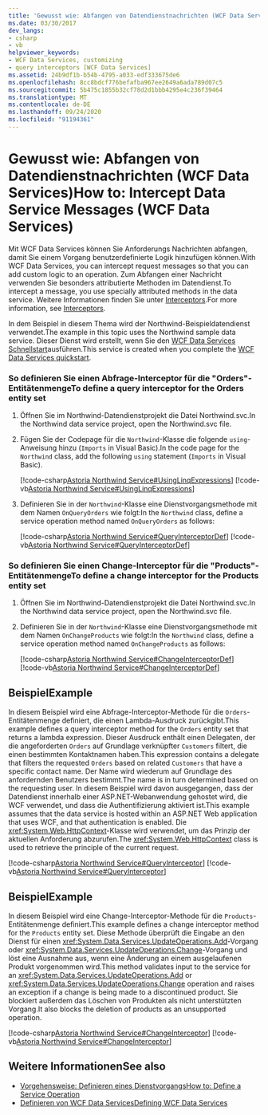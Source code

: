 ```yaml
---
title: 'Gewusst wie: Abfangen von Datendienstnachrichten (WCF Data Services)'
ms.date: 03/30/2017
dev_langs:
- csharp
- vb
helpviewer_keywords:
- WCF Data Services, customizing
- query interceptors [WCF Data Services]
ms.assetid: 24b9df1b-b54b-4795-a033-edf333675de6
ms.openlocfilehash: 8cc8bdcf776befafba967ee2649a6ada789d07c5
ms.sourcegitcommit: 5b475c1855b32cf78d2d1bbb4295e4c236f39464
ms.translationtype: MT
ms.contentlocale: de-DE
ms.lasthandoff: 09/24/2020
ms.locfileid: "91194361"
---
```

# <a name="how-to-intercept-data-service-messages-wcf-data-services"></a><span data-ttu-id="d0be2-102">Gewusst wie: Abfangen von Datendienstnachrichten (WCF Data Services)</span><span class="sxs-lookup"><span data-stu-id="d0be2-102">How to: Intercept Data Service Messages (WCF Data Services)</span></span>

<span data-ttu-id="d0be2-103">Mit WCF Data Services können Sie Anforderungs Nachrichten abfangen, damit Sie einem Vorgang benutzerdefinierte Logik hinzufügen können.</span><span class="sxs-lookup"><span data-stu-id="d0be2-103">With WCF Data Services, you can intercept request messages so that you can add custom logic to an operation.</span></span> <span data-ttu-id="d0be2-104">Zum Abfangen einer Nachricht verwenden Sie besonders attributierte Methoden im Datendienst.</span><span class="sxs-lookup"><span data-stu-id="d0be2-104">To intercept a message, you use specially attributed methods in the data service.</span></span> <span data-ttu-id="d0be2-105">Weitere Informationen finden Sie unter [Interceptors](interceptors-wcf-data-services.md).</span><span class="sxs-lookup"><span data-stu-id="d0be2-105">For more information, see [Interceptors](interceptors-wcf-data-services.md).</span></span>  
  
 <span data-ttu-id="d0be2-106">In dem Beispiel in diesem Thema wird der Northwind-Beispieldatendienst verwendet.</span><span class="sxs-lookup"><span data-stu-id="d0be2-106">The example in this topic uses the Northwind sample data service.</span></span> <span data-ttu-id="d0be2-107">Dieser Dienst wird erstellt, wenn Sie den [WCF Data Services Schnellstart](quickstart-wcf-data-services.md)ausführen.</span><span class="sxs-lookup"><span data-stu-id="d0be2-107">This service is created when you complete the [WCF Data Services quickstart](quickstart-wcf-data-services.md).</span></span>  
  
### <a name="to-define-a-query-interceptor-for-the-orders-entity-set"></a><span data-ttu-id="d0be2-108">So definieren Sie einen Abfrage-Interceptor für die "Orders"-Entitätenmenge</span><span class="sxs-lookup"><span data-stu-id="d0be2-108">To define a query interceptor for the Orders entity set</span></span>  
  
1. <span data-ttu-id="d0be2-109">Öffnen Sie im Northwind-Datendienstprojekt die Datei Northwind.svc.</span><span class="sxs-lookup"><span data-stu-id="d0be2-109">In the Northwind data service project, open the Northwind.svc file.</span></span>  
  
2. <span data-ttu-id="d0be2-110">Fügen Sie der Codepage für die `Northwind`-Klasse die folgende `using`-Anweisung hinzu (`Imports` in Visual Basic).</span><span class="sxs-lookup"><span data-stu-id="d0be2-110">In the code page for the `Northwind` class, add the following `using` statement (`Imports` in Visual Basic).</span></span>  
  
     [!code-csharp[Astoria Northwind Service#UsingLinqExpressions](../../../../samples/snippets/csharp/VS_Snippets_Misc/astoria_northwind_service/cs/northwind2.svc.cs#usinglinqexpressions)]
     [!code-vb[Astoria Northwind Service#UsingLinqExpressions](../../../../samples/snippets/visualbasic/VS_Snippets_Misc/astoria_northwind_service/vb/northwind2.svc.vb#usinglinqexpressions)]  
  
3. <span data-ttu-id="d0be2-111">Definieren Sie in der `Northwind`-Klasse eine Dienstvorgangsmethode mit dem Namen `OnQueryOrders` wie folgt:</span><span class="sxs-lookup"><span data-stu-id="d0be2-111">In the `Northwind` class, define a service operation method named `OnQueryOrders` as follows:</span></span>  
  
     [!code-csharp[Astoria Northwind Service#QueryInterceptorDef](../../../../samples/snippets/csharp/VS_Snippets_Misc/astoria_northwind_service/cs/northwind2.svc.cs#queryinterceptordef)]
     [!code-vb[Astoria Northwind Service#QueryInterceptorDef](../../../../samples/snippets/visualbasic/VS_Snippets_Misc/astoria_northwind_service/vb/northwind2.svc.vb#queryinterceptordef)]  
  
### <a name="to-define-a-change-interceptor-for-the-products-entity-set"></a><span data-ttu-id="d0be2-112">So definieren Sie einen Change-Interceptor für die "Products"-Entitätenmenge</span><span class="sxs-lookup"><span data-stu-id="d0be2-112">To define a change interceptor for the Products entity set</span></span>  
  
1. <span data-ttu-id="d0be2-113">Öffnen Sie im Northwind-Datendienstprojekt die Datei Northwind.svc.</span><span class="sxs-lookup"><span data-stu-id="d0be2-113">In the Northwind data service project, open the Northwind.svc file.</span></span>  
  
2. <span data-ttu-id="d0be2-114">Definieren Sie in der `Northwind`-Klasse eine Dienstvorgangsmethode mit dem Namen `OnChangeProducts` wie folgt:</span><span class="sxs-lookup"><span data-stu-id="d0be2-114">In the `Northwind` class, define a service operation method named `OnChangeProducts` as follows:</span></span>  
  
     [!code-csharp[Astoria Northwind Service#ChangeInterceptorDef](../../../../samples/snippets/csharp/VS_Snippets_Misc/astoria_northwind_service/cs/northwind2.svc.cs#changeinterceptordef)]
     [!code-vb[Astoria Northwind Service#ChangeInterceptorDef](../../../../samples/snippets/visualbasic/VS_Snippets_Misc/astoria_northwind_service/vb/northwind2.svc.vb#changeinterceptordef)]  
  
## <a name="example"></a><span data-ttu-id="d0be2-115">Beispiel</span><span class="sxs-lookup"><span data-stu-id="d0be2-115">Example</span></span>  

 <span data-ttu-id="d0be2-116">In diesem Beispiel wird eine Abfrage-Interceptor-Methode für die `Orders`-Entitätenmenge definiert, die einen Lambda-Ausdruck zurückgibt.</span><span class="sxs-lookup"><span data-stu-id="d0be2-116">This example defines a query interceptor method for the `Orders` entity set that returns a lambda expression.</span></span> <span data-ttu-id="d0be2-117">Dieser Ausdruck enthält einen Delegaten, der die angeforderten `Orders` auf Grundlage verknüpfter `Customers` filtert, die einen bestimmten Kontaktnamen haben.</span><span class="sxs-lookup"><span data-stu-id="d0be2-117">This expression contains a delegate that filters the requested `Orders` based on related `Customers` that have a specific contact name.</span></span> <span data-ttu-id="d0be2-118">Der Name wird wiederum auf Grundlage des anfordernden Benutzers bestimmt.</span><span class="sxs-lookup"><span data-stu-id="d0be2-118">The name is in turn determined based on the requesting user.</span></span> <span data-ttu-id="d0be2-119">In diesem Beispiel wird davon ausgegangen, dass der Datendienst innerhalb einer ASP.NET-Webanwendung gehostet wird, die WCF verwendet, und dass die Authentifizierung aktiviert ist.</span><span class="sxs-lookup"><span data-stu-id="d0be2-119">This example assumes that the data service is hosted within an ASP.NET Web application that uses WCF, and that authentication is enabled.</span></span> <span data-ttu-id="d0be2-120">Die <xref:System.Web.HttpContext>-Klasse wird verwendet, um das Prinzip der aktuellen Anforderung abzurufen.</span><span class="sxs-lookup"><span data-stu-id="d0be2-120">The <xref:System.Web.HttpContext> class is used to retrieve the principle of the current request.</span></span>  
  
 [!code-csharp[Astoria Northwind Service#QueryInterceptor](../../../../samples/snippets/csharp/VS_Snippets_Misc/astoria_northwind_service/cs/northwind2.svc.cs#queryinterceptor)]
 [!code-vb[Astoria Northwind Service#QueryInterceptor](../../../../samples/snippets/visualbasic/VS_Snippets_Misc/astoria_northwind_service/vb/northwind2.svc.vb#queryinterceptor)]  
  
## <a name="example"></a><span data-ttu-id="d0be2-121">Beispiel</span><span class="sxs-lookup"><span data-stu-id="d0be2-121">Example</span></span>  

 <span data-ttu-id="d0be2-122">In diesem Beispiel wird eine Change-Interceptor-Methode für die `Products`-Entitätenmenge definiert.</span><span class="sxs-lookup"><span data-stu-id="d0be2-122">This example defines a change interceptor method for the `Products` entity set.</span></span> <span data-ttu-id="d0be2-123">Diese Methode überprüft die Eingabe an den Dienst für einen <xref:System.Data.Services.UpdateOperations.Add>-Vorgang oder <xref:System.Data.Services.UpdateOperations.Change>-Vorgang und löst eine Ausnahme aus, wenn eine Änderung an einem ausgelaufenen Produkt vorgenommen wird.</span><span class="sxs-lookup"><span data-stu-id="d0be2-123">This method validates input to the service for an <xref:System.Data.Services.UpdateOperations.Add> or <xref:System.Data.Services.UpdateOperations.Change> operation and raises an exception if a change is being made to a discontinued product.</span></span> <span data-ttu-id="d0be2-124">Sie blockiert außerdem das Löschen von Produkten als nicht unterstützten Vorgang.</span><span class="sxs-lookup"><span data-stu-id="d0be2-124">It also blocks the deletion of products as an unsupported operation.</span></span>  
  
 [!code-csharp[Astoria Northwind Service#ChangeInterceptor](../../../../samples/snippets/csharp/VS_Snippets_Misc/astoria_northwind_service/cs/northwind2.svc.cs#changeinterceptor)]
 [!code-vb[Astoria Northwind Service#ChangeInterceptor](../../../../samples/snippets/visualbasic/VS_Snippets_Misc/astoria_northwind_service/vb/northwind2.svc.vb#changeinterceptor)]  
  
## <a name="see-also"></a><span data-ttu-id="d0be2-125">Weitere Informationen</span><span class="sxs-lookup"><span data-stu-id="d0be2-125">See also</span></span>

- [<span data-ttu-id="d0be2-126">Vorgehensweise: Definieren eines Dienstvorgangs</span><span class="sxs-lookup"><span data-stu-id="d0be2-126">How to: Define a Service Operation</span></span>](how-to-define-a-service-operation-wcf-data-services.md)
- [<span data-ttu-id="d0be2-127">Definieren von WCF Data Services</span><span class="sxs-lookup"><span data-stu-id="d0be2-127">Defining WCF Data Services</span></span>](defining-wcf-data-services.md)
